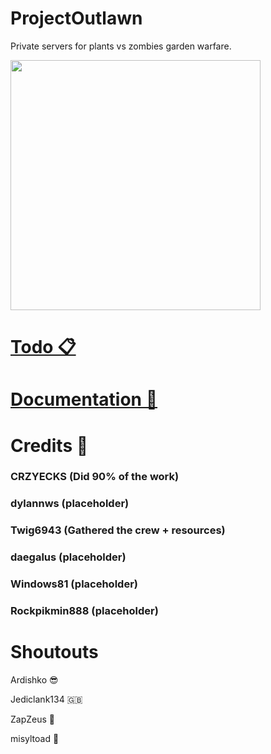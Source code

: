 # ProjectOutlawn

Private servers for plants vs zombies garden warfare.

<img src="https://raw.githubusercontent.com/Twig6943/ProjectOutlawn/refs/heads/main/ProjectOutlawn.png?token=GHSAT0AAAAAAC5OIMCZCFDFAWJTNMDIOHUIZ5PCQ4A" width="400"/>

# [Todo 📋](https://github.com/Twig6943/PVZGWPrivateServers/blob/main/todo.md)

# [Documentation 📄](https://github.com/Twig6943/PVZGWPrivateServers/tree/main/docs)

# Credits 📜

### CRZYECKS (Did 90% of the work)

### dylannws (placeholder)

### Twig6943 (Gathered the crew + resources)

### daegalus (placeholder) 

### Windows81 (placeholder)

### Rockpikmin888 (placeholder)

# Shoutouts

Ardishko 😎

Jediclank134 🇬🇧

ZapZeus 🐻

misyltoad 🐸
